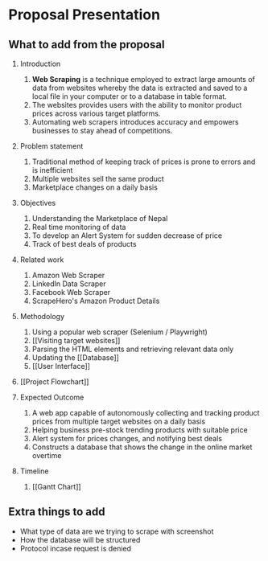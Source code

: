 # Proposal Presentation
## What to add from the proposal

1. Introduction
	1. **Web Scraping** is a technique employed to extract large amounts of data from websites whereby the data is extracted and saved to a local file in your computer or to a database in table format.
	2. The websites provides users with the ability to monitor product prices across various target platforms.
	3. Automating web scrapers introduces accuracy and empowers businesses to stay ahead of competitions.
	 
2. Problem statement
	1. Traditional method of keeping track of prices is prone to errors and is inefficient
	2. Multiple websites sell the same product 
	3. Marketplace changes on a daily basis
3. Objectives
	1. Understanding the Marketplace of Nepal
	2. Real time monitoring of data
	3. To develop an Alert System for sudden decrease of price 
	4. Track of best deals of products
4. Related work
	1. Amazon Web Scraper
	2. LinkedIn Data Scraper
	3. Facebook Web Scraper
	4. ScrapeHero's Amazon Product Details
5. Methodology
	1. Using a popular web scraper (Selenium / Playwright)
	2. [[Visiting target websites]]
	3. Parsing the HTML elements and retrieving relevant data only
	4. Updating the [[Database]]
	5. [[User Interface]]
		
6. [[Project Flowchart]]
7. Expected Outcome
	1. A web app capable of autonomously collecting and tracking product prices from multiple target websites on a daily basis
	2. Helping business pre-stock trending products with suitable price
	3. Alert system for prices changes, and notifying best deals
	4. Constructs a database that shows the change in the online market overtime
8. Timeline
	1. [[Gantt Chart]]
	
	
	



## Extra things to add
- What type of data are we trying to scrape with screenshot
- How the database will  be structured
- Protocol incase request is denied

